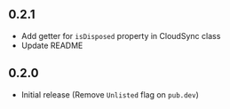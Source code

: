 ## 0.2.1

- Add getter for `isDisposed` property in CloudSync class
- Update README

## 0.2.0

- Initial release (Remove `Unlisted` flag on `pub.dev`)
